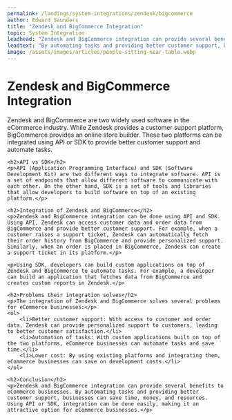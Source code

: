 ```yaml
---
permalink: /landings/system-integrations/zendesk/bigcommerce
author: Edward Saunders
title: "Zendesk and BigCommerce Integration"
topic: System Integration
leadhead: "Zendesk and BigCommerce integration can provide several benefits to eCommerce businesses"
leadtext: "By automating tasks and providing better customer support, businesses can save time, money, and resources. Using API or SDK, integration can be done easily, making it an attractive option for eCommerce businesses."
image: /assets/images/articles/people-sitting-near-table.webp
---
```

<div class="arttext">	<h1>Zendesk and BigCommerce Integration</h1>
	<p>Zendesk and BigCommerce are two widely used software in the eCommerce industry. While Zendesk provides a customer support platform, BigCommerce provides an online store builder. These two platforms can be integrated using API or SDK to provide better customer support and automate tasks.</p>

	<h2>API vs SDK</h2>
	<p>API (Application Programming Interface) and SDK (Software Development Kit) are two different ways to integrate software. API is a set of endpoints that allow different software to communicate with each other. On the other hand, SDK is a set of tools and libraries that allow developers to build software on top of an existing platform.</p>

	<h2>Integration of Zendesk and BigCommerce</h2>
	<p>Zendesk and BigCommerce integration can be done using API and SDK. Using API, Zendesk can access customer data and order data from BigCommerce and provide better customer support. For example, when a customer raises a support ticket, Zendesk can automatically fetch their order history from BigCommerce and provide personalized support. Similarly, when an order is placed in BigCommerce, Zendesk can create a support ticket in its platform.</p>

	<p>Using SDK, developers can build custom applications on top of Zendesk and BigCommerce to automate tasks. For example, a developer can build an application that fetches data from BigCommerce and creates custom reports in Zendesk.</p>

	<h2>Problems their integration solves</h2>
	<p>The integration of Zendesk and BigCommerce solves several problems for eCommerce businesses:</p>
	<ol>
		<li>Better customer support: With access to customer and order data, Zendesk can provide personalized support to customers, leading to better customer satisfaction.</li>
		<li>Automation of tasks: With custom applications built on top of the two platforms, eCommerce businesses can automate tasks and save time.</li>
		<li>Lower cost: By using existing platforms and integrating them, eCommerce businesses can save on development costs.</li>
	</ol>

	<h2>Conclusion</h2>
	<p>Zendesk and BigCommerce integration can provide several benefits to eCommerce businesses. By automating tasks and providing better customer support, businesses can save time, money, and resources. Using API or SDK, integration can be done easily, making it an attractive option for eCommerce businesses.</p>
</div>